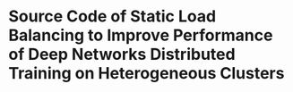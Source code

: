 # Source Code of Static Load Balancing to Improve Performance of Deep Networks Distributed Training on Heterogeneous Clusters
